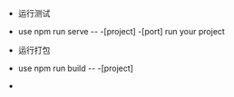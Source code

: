  * 运行测试
 * use npm run serve -- -[project] -[port] run your project
 
 * 运行打包
 * use npm run build -- -[project]
 * 